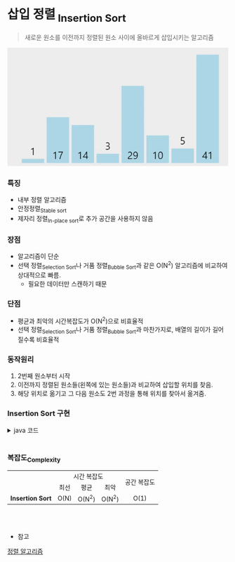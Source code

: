 # 삽입 정렬<sub> Insertion Sort</sub>

> 새로운 원소를 이전까지 정렬된 원소 사이에 올바르게 삽입시키는 알고리즘

<img src="./img/InsertionSort.gif">


### 특징

- 내부 정렬 알고리즘
- 안정정렬<sub>Stable sort</sub>
- 제자리 정렬<sub>In-place sort</sub>로 추가 공간을 사용하지 않음

### 장점
- 알고리즘이 단순
- 선택 정렬<sub>Selection Sort</sub>나 거품 정렬<sub>Bubble Sort</sub>과 같은 O(N<sup>2</sup>) 알고리즘에 비교하여 상대적으로 빠름.
    - 필요한 데이터만 스캔하기 때문

### 단점
- 평균과 최악의 시간복잡도가 O(N<sup>2</sup>)으로 비효율적
- 선택 정렬<sub>Selection Sort</sub>나 거품 정렬<sub>Bubble Sort</sub>과 마찬가지로, 배열의 길이가 길어질수록 비효율적


### 동작원리
1. 2번째 원소부터 시작
1. 이전까지 정렬된 원소들(왼쪽에 있는 원소들)과 비교하여 삽입할 위치를 찾음.
1. 해당 위치로 옮기고 그 다음 원소도 2번 과정을 통해 위치를 찾아서 옮겨줌.

### Insertion Sort 구현

<details>
<summary>java 코드</summary>
<div markdown="1">

```java
class InsertionSort {

    public static void sortInsertion(int [] sort_arr){

      for(int i=0;i<sort_arr.length;++i){

        int j = i;
        
        while(j > 0 && sort_arr[j-1]>sort_arr[j]){

          int key = sort_arr[j];
          sort_arr[j] = sort_arr[j-1];
          sort_arr[j-1] = key;
          j = j-1; 

        }
      }
    }

    public static void main( String args[] ) {
        int [] arr = {5,2,12,12,1};
        sortInsertion(arr);

        for(int i=0;i<arr.length;++i){
          System.out.print(arr[i] + " ");
        }
    }
}
```

</div>
</details>

</br>

### 복잡도<sub>Complexity</sub>
<table style="text-align:center">
  <tr>
    <td ></td>
    <td colspan="3">시간 복잡도</td>
    <td rowspan="2">공간 복잡도</td>
  </tr>
  <tr>
    <td></td>
    <td >최선</td>
    <td>평균</td>
    <td>최악</td>
  </tr>
  <tr>
    <td><b>Insertion Sort</b></td>
    <td>O(N)</td>
    <td>O(N<sup>2</sup>)</td>
    <td>O(N<sup>2</sup>)</td>
    <td>O(1)</td>
  </tr>
</table>

</br>
</br>

- 참고


[정렬 알고리즘](https://devjourney7.tistory.com/132)